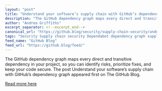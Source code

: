 ```yaml
---
layout: "post"
title: "Understand your software’s supply chain with GitHub’s dependency graph"
description: "The GitHub dependency graph maps every direct and transitive dependency in your project, so you can ..."
author: "Andrea Griffiths"
excerpt_separator: <!--excerpt_end-->
canonical_url: "https://github.blog/security/supply-chain-security/understand-your-softwares-supply-chain-with-githubs-dependency-graph/"
tags: "Security Supply chain security Dependabot dependency graph supply chain GitHub"
feed_name: "GitHub Blog"
feed_url: "https://github.blog/feed/"
---
```


The GitHub dependency graph maps every direct and transitive dependency in your project, so you can identify risks, prioritize fixes, and keep your code secure.<!--excerpt_end-->
The post Understand your software’s supply chain with GitHub’s dependency graph appeared first on The GitHub Blog.

[Read more here](https://github.blog/security/supply-chain-security/understand-your-softwares-supply-chain-with-githubs-dependency-graph/)
